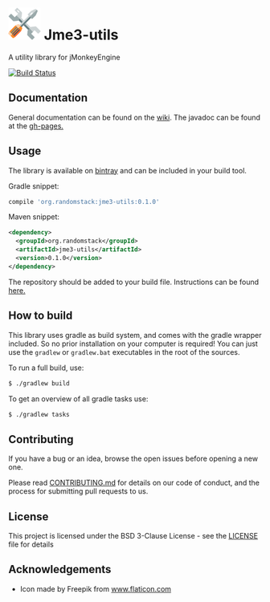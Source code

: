 # ![Jme3-utils](icon-64.png) Jme3-utils
A utility library for jMonkeyEngine

[![Build Status](https://travis-ci.com/randomstack/Jme3-utils.svg?branch=master)](https://travis-ci.com/randomstack/Jme3-utils)

## Documentation
General documentation can be found on the [wiki](https://github.com/randomstack/Jme3-utils/wiki). The javadoc can be found at the [gh-pages.](https://randomstack.github.io/Jme3-utils/javadoc/index.html)

## Usage
The library is available on [bintray](https://dl.bintray.com/randomstack/RandomStack) and can be included in your build tool.

Gradle snippet:
```gradle
compile 'org.randomstack:jme3-utils:0.1.0'
```

Maven snippet:
```xml
<dependency>
  <groupId>org.randomstack</groupId>
  <artifactId>jme3-utils</artifactId>
  <version>0.1.0</version>
</dependency>
```

The repository should be added to your build file. Instructions can be found [here.](https://bintray.com/randomstack/RandomStack/Jme3-utils)

## How to build
This library uses gradle as build system, and comes with the gradle wrapper included. So no prior installation on your computer is required!
You can just use the `gradlew` or `gradlew.bat` executables in the root of the sources.

To run a full build, use:
```bash
$ ./gradlew build
```

To get an overview of all gradle tasks use:
```bash
$ ./gradlew tasks
```

## Contributing
If you have a bug or an idea, browse the open issues before opening a new one.

Please read [CONTRIBUTING.md](CONTRIBUTING.md) for details on our code of conduct, and the process for submitting pull requests to us.

## License
This project is licensed under the BSD 3-Clause License - see the [LICENSE](LICENSE) file for details

## Acknowledgements
- Icon made by Freepik from www.flaticon.com
